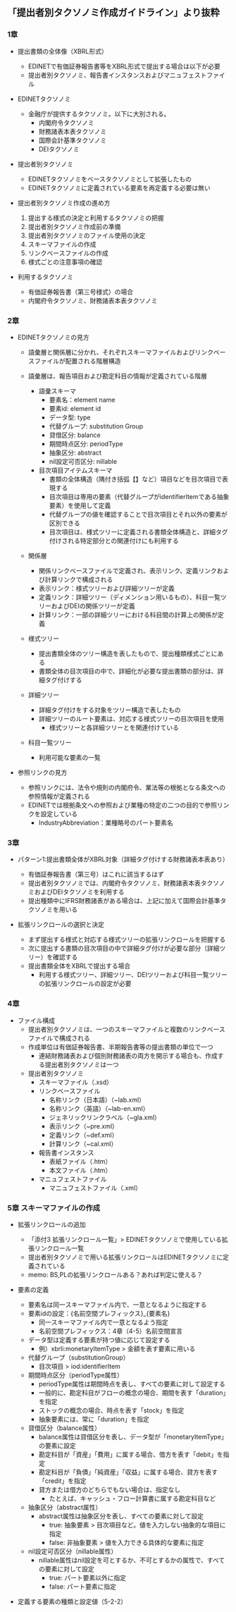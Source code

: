 ## 「提出者別タクソノミ作成ガイドライン」より抜粋
### 1章
- 提出書類の全体像（XBRL形式）
  - EDINETで有価証券報告書等をXBRL形式で提出する場合は以下が必要
  - 提出者別タクソノミ、報告書インスタンスおよびマニュフェストファイル

- EDINETタクソノミ
  - 金融庁が提供するタクソノミ。以下に大別される。
    - 内閣府令タクソノミ
    - 財務諸表本表タクソノミ
    - 国際会計基準タクソノミ
    - DEIタクソノミ

- 提出者別タクソノミ
  - EDINETタクソノミをベースタクソノミとして拡張したもの
  - EDINETタクソノミに定義されている要素を再定義する必要は無い

- 提出者別タクソノミ作成の進め方
  1. 提出する様式の決定と利用するタクソノミの把握
  2. 提出者別タクソノミ作成前の準備
  3. 提出者別タクソノミのファイル使用の決定
  4. スキーマファイルの作成
  5. リンクベースファイルの作成
  6. 様式ごとの注意事項の確認

- 利用するタクソノミ
  - 有価証券報告書（第三号様式）の場合
  - 内閣府令タクソノミ、財務諸表本表タクソノミ

### 2章
- EDINETタクソノミの見方
  - 語彙層と関係層に分かれ、それぞれスキーマファイルおよびリンクベースファイルが配置される階層構造
  - 語彙層は、報告項目および勘定科目の情報が定義されている階層
    - 語彙スキーマ
      - 要素名：element name
      - 要素id: element id
      - データ型: type
      - 代替グループ: substitution Group
      - 貸借区分: balance
      - 期間時点区分: periodType
      - 抽象区分: abstract
      - nil設定可否区分: nillable
    - 目次項目アイテムスキーマ
      - 書類の全体構造（隅付き括弧【】など）項目などを目次項目で表現する
      - 目次項目は専用の要素（代替グループがidentifierItemである抽象要素）を使用して定義
      - 代替グループの値を確認することで目次項目とそれ以外の要素が区別できる
      - 目次項目は、様式ツリーに定義される書類全体構造と、詳細タグ付けされる特定部分との関連付けにも利用する
  - 関係層
    - 関係リンクベースファイルで定義され、表示リンク、定義リンクおよび計算リンクで構成される
    - 表示リンク：様式ツリーおよび詳細ツリーが定義
    - 定義リンク：詳細ツリー（ディメンション用いるもの）、科目一覧ツリーおよびDEIの関係ツリーが定義
    - 計算リンク：一部の詳細ツリーにおける科目間の計算上の関係が定義

  - 様式ツリー
    - 提出書類全体のツリー構造を表したもので、提出種類様式ごとにある
    - 書類全体の目次項目の中で、詳細化が必要な提出書類の部分は、詳細タグ付けする
  - 詳細ツリー
    - 詳細タグ付けをする対象をツリー構造で表したもの
    - 詳細ツリーのルート要素は、対応する様式ツリーの目次項目を使用
      - 様式ツリーと各詳細ツリーとを関連付けている
  - 科目一覧ツリー
    - 利用可能な要素の一覧
  
- 参照リンクの見方
  - 参照リンクには、法令や規則の内閣府令、業法等の根拠となる条文への参照情報が定義される
  - EDINETでは根拠条文への参照および業種の特定の二つの目的で参照リンクを設定している
    - IndustryAbbreviation：業種略号のパート要素名

### 3章
- パターン1:提出書類全体がXBRL対象（詳細タグ付けする財務諸表本表あり）
  - 有価証券報告書（第三号）はこれに該当するはず
  - 提出者別タクソノミでは、内閣府令タクソノミ、財務諸表本表タクソノミおよびDEIタクソノミを利用する
  - 提出種類中にIFRS財務諸表がある場合は、上記に加えて国際会計基準タクソノミを用いる

- 拡張リンクロールの選択と決定
  - まず提出する様式と対応する様式ツリーの拡張リンクロールを把握する
  - 次に提出する書類の目次項目の中で詳細タグ付けが必要な部分（詳細ツリー）を確認する
  - 提出書類全体をXBRLで提出する場合
    - 利用する様式ツリー、詳細ツリー、DEIツリーおよび科目一覧ツリーの拡張リンクロールの設定が必要

### 4章
- ファイル構成
  - 提出者別タクソノミは、一つのスキーマファイルと複数のリンクベースファイルで構成される
  - 作成単位は有価証券報告書、半期報告書等の提出書類の単位で一つ
    - 連結財務諸表および個別財務諸表の両方を開示する場合も、作成する提出者別タクソノミは一つ
  - 提出者別タクソノミ
    - スキーマファイル（.xsd）
    - リンクベースファイル
      - 名称リンク（日本語）（~lab.xml）
      - 名称リンク（英語）（~lab-en.xml）
      - ジェネリックリンクラベル（~gla.xml）
      - 表示リンク（~pre.xml）
      - 定義リンク（~def.xml）
      - 計算リンク（~cal.xml）
    - 報告書インスタンス
      - 表紙ファイル（.htm）
      - 本文ファイル（.htm）
    - マニュフェストファイル
      - マニュフェストファイル（.xml）

### 5章 スキーマファイルの作成
- 拡張リンクロールの追加
  - 「添付3 拡張リンクロール一覧」> EDINETタクソノミで使用している拡張リンクロール一覧
  - 提出者別タクソノミで用いる拡張リンクロールはEDINETタクソノミに定義されている
  - memo: BS,PLの拡張リンクロールある？あれば判定に使える？
  
- 要素の定義
  - 要素名は同一スキーマファイル内で、一意となるように指定する
  - 要素idの設定：{名前空間プレフィックス}_{要素名}
    - 同一スキーマファイル内で一意となるよう指定
    - 名前空間プレフィックス：4章（4-5）名前空間宣言
  - データ型は定義する要素が持つ値に応じて設定する
    - 例）xbrli:monetaryItemType > 金額を表す要素に用いる
  - 代替グループ（substitutionGroup）
    - 目次項目 > iod:identifierItem
  - 期間時点区分（periodType属性）
    - periodType属性は期間時点を表し、すべての要素に対して設定する
    - 一般的に、勘定科目がフローの概念の場合、期間を表す「duration」を指定
    - ストックの概念の場合、時点を表す「stock」を指定
    - 抽象要素には、常に「duration」を指定
  - 貸借区分（balance属性）
    - balance属性は貸借区分を表し、データ型が「monetaryItemType」の要素に設定
    - 勘定科目が「資産」「費用」に属する場合、借方を表す「debit」を指定
    - 勘定科目が「負債」「純資産」「収益」に属する場合、貸方を表す「credit」を指定
    - 貸方または借方のどちらでもない場合は、指定なし
      - たとえば、キャッシュ・フロー計算書に属する勘定科目など
  - 抽象区分（abstract属性）
    - abstract属性は抽象区分を表し、すべての要素に対して設定
      - true: 抽象要素 > 目次項目など。値を入力しない抽象的な項目に指定
      - false: 非抽象要素 > 値を入力できる具体的な要素に指定
  - nil設定可否区分（nillable属性）
    - nillable属性はnil設定を可とするか、不可とするかの属性で、すべての要素に対して設定
      - true: パート要素以外に指定
      - false: パート要素に指定

- 定義する要素の種類と設定値（5-2-2）
